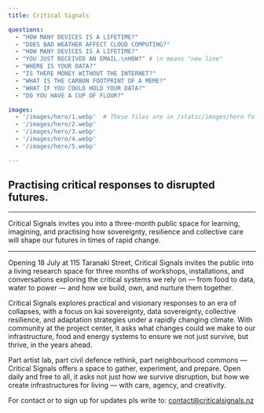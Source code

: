 ```yaml
---
title: Critical Signals

questions:
  - "HOW MANY DEVICES IS A LIFETIME?"
  - "DOES BAD WEATHER AFFECT CLOUD COMPUTING?"
  - "HOW MANY DEVICES IS A LIFETIME?"
  - "YOU JUST RECEIVED AN EMAIL.\nHOW?" # \n means "new line"
  - "WHERE IS YOUR DATA?"
  - "IS THERE MONEY WITHOUT THE INTERNET?"
  - "WHAT IS THE CARBON FOOTPRINT OF A MEME?"
  - "WHAT IF YOU COULD HOLD YOUR DATA?"
  - "DO YOU HAVE A CUP OF FLOUR?"

images:
  - '/images/hero/1.webp'  # These files are in /static/images/hero folder
  - '/images/hero/2.webp'
  - '/images/hero/3.webp'
  - '/images/hero/4.webp'
  - '/images/hero/5.webp'

---
```



## Practising critical responses to disrupted futures.

---

Critical Signals invites you into a three-month public space for learning, imagining,
and practising how sovereignty, resilience and collective care will shape our futures
in times of rapid change.

---

Opening 18 July at 115 Taranaki Street, Critical Signals invites the public into
a living research space for three months of workshops, installations, and
conversations exploring the critical systems we rely on — from food to data,
water to power — and how we build, own, and nurture them together.

Critical Signals explores practical and visionary responses to an era of
collapses, with a focus on kai sovereignty, data sovereignty, collective
resilience, and adaptation strategies under a rapidly changing climate. With
community at the project center, it asks what changes could we make to our
infrastructure, food and energy systems to ensure we not just survive, but
thrive, in the years ahead.

Part artist lab, part civil defence rethink, part neighbourhood commons —
Critical Signals offers a space to gather, experiment, and prepare. Open daily
and free to all, it asks not just how we survive disruption, but how we create
infrastructures for living — with care, agency, and creativity.

<p>
  For contact or to sign up for updates pls write to:
  <a href='mailto:contact@criticalsignals.nz' class="contact-link">
  contact@criticalsignals.nz
  </a>
</p>



<style>
    /* Temporary - hide the menu till we sort the site content more */
    .main-menu { display: none; }
</style>

